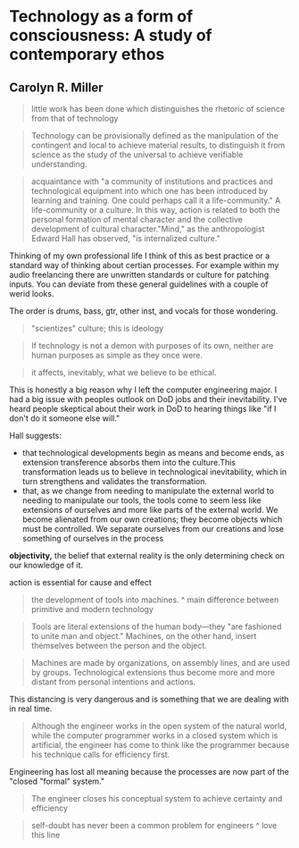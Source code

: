 # Technology as a form of consciousness: A study of contemporary ethos
## Carolyn R. Miller

> little work has been done which distinguishes the rhetoric of science from that of technology

> Technology can be provisionally defined as the manipulation of the contingent and local to achieve material results, to distinguish it from science as the study of the universal to achieve verifiable understanding.

> acquaintance with "a community of institutions and practices and technological equipment into which one has been introduced by learning and training. One could perhaps call it a life-community." A life-community or a culture. In this way, action is related to both the personal formation of mental character and the collective development of cultural character."Mind," as the anthropologist Edward Hall has observed, "is internalized culture."

Thinking of my own professional life I think of this as best practice or a standard way of thinking about certian processes. For example within my audio freelancing there are unwritten standards or culture for patching inputs. You can deviate from these general guidelines with a couple of werid looks.

The order is drums, bass, gtr, other inst, and vocals for those wondering.

> "scientizes" culture; this is ideology

> If technology is not a demon with purposes of its own, neither are human purposes as simple as they once were.

>  it affects, inevitably, what we believe to be ethical.

This is honestly a big reason why I left the computer engineering major. I had a big issue with peoples outlook on DoD jobs and their inevitability. I've heard people skeptical about their work in DoD to hearing things like "if I don't do it someone else will."

Hall suggests:
- that technological developments begin as means and become ends, as extension transference absorbs them into the culture.This transformation leads us to believe in technological inevitability, which in turn strengthens and validates the transformation. 
- that, as we change from needing to manipulate the external world to needing to manipulate our tools, the tools come to seem less like extensions of ourselves and more like parts of the external world. We become alienated from our own creations; they become objects which must be controlled. We separate ourselves from our creations and lose something of ourselves in the process

**objectivity,** the belief that external reality is the only determining check on our knowledge of it.

action is essential for cause and effect

> the development of tools into machines.
^ main difference between primitive and modern technology

> Tools are literal extensions of the human body—they "are fashioned to unite man and
object." Machines, on the other hand, insert themselves between the person and the object.

> Machines are made by organizations, on assembly lines, and are used by groups. 
> Technological extensions thus become more and more distant from personal intentions and actions. 

This distancing is very dangerous and is something that we are dealing with in real time. 

> Although the engineer works in the open system of the natural world, while the computer programmer works in a closed system which is artificial, the engineer has come to think like the programmer because his technique calls for efficiency first. 


Engineering has lost all meaning because the processes are now part of the "closed "formal" system."

> The engineer closes his conceptual system to achieve certainty and efficiency

> self-doubt has never been a common problem for engineers
^ love this line

